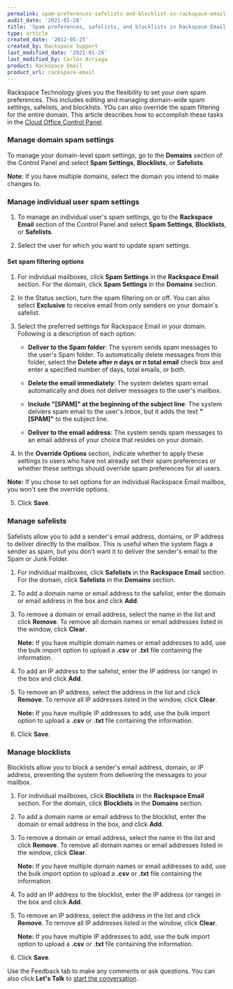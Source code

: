 ```yaml
---
permalink: spam-preferences-safelists-and-blocklist-in-rackspace-email
audit_date: '2021-01-28'
title: 'Spam preferences, safelists, and blocklists in Rackspace Email'
type: article
created_date: '2012-05-25'
created_by: Rackspace Support
last_modified_date: '2021-01-28'
last_modified_by: Carlos Arriaga
product: Rackspace Email
product_url: rackspace-email
---
```


Rackspace Technology gives you the flexibility to set your own spam preferences. This includes editing and managing
domain-wide spam settings, safelists, and blocklists. YOu can also override the spam filtering for the entire domain.
This article describes how to accomplish these tasks in the [Cloud Office Control Panel](https://cp.rackspace.com).

### Manage domain spam settings

To manage your domain-level spam settings, go to the **Domains** section of the Control Panel and select **Spam Settings**,
**Blocklists**, or **Safelists**.

**Note:** If you have multiple domains, select the domain you intend to make changes to.

### Manage individual user spam settings

1. To manage an individual user's spam settings, go to the **Rackspace Email** section of the Control Panel and select
**Spam Settings**, **Blocklists**, or **Safelists**.

2. Select the user for which you want to update spam settings.

#### Set spam filtering options

1. For individual mailboxes, click **Spam Settings** in the **Rackspace Email** section. For the domain, click
   **Spam Settings** in the **Domains** section.

2. In the Status section, turn the spam filtering on or off. You can also select **Exclusive** to receive email
   from only senders on your domain's safelist.

3. Select the preferred settings for Rackspace Email in your domain. Following is a description of each option:

    - **Deliver to the Spam folder**: The sysrem sends spam messages to the user's Spam folder. To automatically
      delete messages from this folder, select the **Delete after *n* days or *n* total email** check box and enter
      a specified number of days, total emails, or both.

    - **Delete the email immediately**: The system deletes spam email automatically and does not deliver messages to
      the user's mailbox.

    - **Include "\[SPAM\]" at the beginning of the subject line**: The system delviers spam email to the user's Inbox,
      but it adds the text **"\[SPAM\]"** to the subject line.

    - **Deliver to the email address**: The system sends spam messages to an email address of your choice that resides
      on your domain.

4. In the **Override Options** section, indicate whether to apply these settings to users who have not already set their
   spam preferences or whether these settings should override spam preferences for all users.

**Note:** If you chose to set options for an individual Rackspace Email mailbox, you won't see the override options.

5. Click **Save**.

### Manage safelists

Safelists allow you to add a sender's email address, domains, or IP address to deliver directly to the mailbox. This
is useful when the system flags a sender as spam, but you don't want it to deliver the sender's email to the Spam
or Junk Folder.

1. For individual mailboxes, click **Safelists** in the **Rackspace Email** section. For the domain, click **Safelists**
   in the **Domains** section.

2. To add a domain name or email address to the safelist, enter the domain or email address in the box and click **Add**.

3. To remove a domain or email address, select the name in the list and click **Remove**. To remove all domain names or
   email addresses listed in the window, click **Clear**.

   **Note:** If you have multiple domain names or email addresses to add, use the bulk import option to upload a **.csv**
   or **.txt** file containing the information.

4. To add an IP address to the safelist, enter the IP address (or range) in the box and click **Add**.

5. To remove an IP address, select the address in the list and click **Remove**. To remove all IP addresses listed in the
   window, click **Clear**.

   **Note:** If you have multiple IP addresses to add, use the bulk import option to upload a **.csv** or **.txt** file
   containing the information.

6.  Click **Save**.

### Manage blocklists

Blocklists allow you to block a sender's email address, domain, or IP address, preventing the system from delivering the
messages to your mailbox.

1. For individual mailboxes, click **Blocklists** in the **Rackspace Email** section. For the domain, click **Blocklists**
   in the **Domains** section.

2. To add a domain name or email address to the blocklist, enter the domain or email address in the box, and click **Add**.

3. To remove a domain or email address, select the name in the list and click **Remove**. To remove all domain names or
   email addresses listed in the window, click **Clear**.

    **Note:** If you have multiple domain names or email addresses to add, use the bulk import option to upload a **.csv**
    or **.txt** file containing the information.

4. To add an IP address to the blocklist, enter the IP address (or range) in the box and click **Add**.

5. To remove an IP address, select the address in the list and click **Remove**. To remove all IP addresses listed in the
   window, click **Clear**.

   **Note:** If you have multiple IP addresses to add, use the bulk import option to upload a **.csv** or **.txt** file
   containing the information.

6.  Click **Save**.

Use the Feedback tab to make any comments or ask questions. You can also click
**Let's Talk** to [start the conversation](https://www.rackspace.com/).
